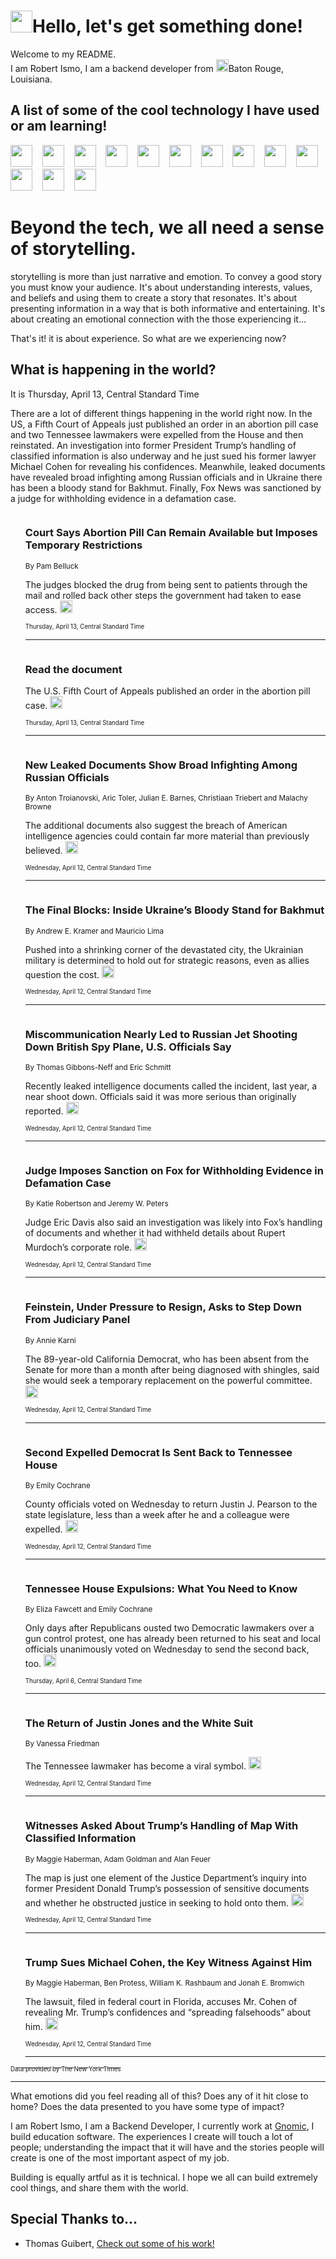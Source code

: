 <h1><img src="https://emojis.slackmojis.com/emojis/images/1643514375/3493/hot-coffee.gif?1643514375" width="35"/>Hello, let's get something done!</h1>

<p>Welcome to my README.<br/>
I am Robert Ismo, I am a backend developer from <img src="https://emojis.slackmojis.com/emojis/images/1638395689/50435/moulin_rouge.png?1638395689" width="20"/>Baton Rouge, Louisiana.</p>
<h2>A list of some of the cool technology I have used or am learning!</h2>
<p>
<img src="https://emojis.slackmojis.com/emojis/images/1643516091/21142/meow_bongotap.gif?1643516091" width="35" alt="">
<img src="https://img.shields.io/badge/Favorite%20Frontend%20Framework-SvelteKit-f83903" alt="">
<img src="https://img.shields.io/badge/Second%20Favorite-Vue-40b581" alt="">
<img src="https://img.shields.io/badge/Most%20Used%20Runtime-Nodejs-78b061" alt="">
<img src="https://emojis.slackmojis.com/emojis/images/1643517416/34482/fire.gif?1643517416" width="35" alt="">
<img src="https://img.shields.io/badge/Javascript%20But%20Better-Typescript-0078ca" alt="">
<img src="https://img.shields.io/badge/Favorite%20Language-Elixir-3e244d" alt="">
<img src="https://img.shields.io/badge/Containerize%20Everything-Docker-6ac9ef" alt="">
<img src="https://emojis.slackmojis.com/emojis/images/1643514596/5999/meow_party.gif?1643514596" width="35" alt="">
<img src="https://img.shields.io/badge/API%20Love%20Language-Graphql-de32a5" alt="">
<img src="https://img.shields.io/badge/Our%20Favorite%20Version%20Controller-Git-e94f33" alt="">
<img src="https://img.shields.io/badge/Favorite%20Database-Redis-d42d1d" alt="">
<img src="https://emojis.slackmojis.com/emojis/images/1643514559/5584/deployparrot.gif?1643514559" width="35" alt="">
<img src="https://img.shields.io/badge/Container%20Interstate-RabbitMQ-f66200" alt="">
<img src="https://img.shields.io/badge/Gotta%20Learn-Kubernetes-316adf" alt="">
<img src="https://img.shields.io/badge/Really%20Mature%20Now-WASM-654fef" alt="">
<img src="https://emojis.slackmojis.com/emojis/images/1666642497/61942/dance_vibe.gif?1666642497" width="35" alt="">
<img src="https://img.shields.io/badge/For%20My%20M1-ARM64-657d96" alt="">
<img src="https://img.shields.io/badge/Loving%20This%20So%20Much-TailwindCSS-17bcb5" alt="">
<img src="https://img.shields.io/badge/Cool%20Build%20Tool-Vite-f9cb24" alt="">
<img src="https://emojis.slackmojis.com/emojis/images/1669231376/62819/working-on-it.gif?1669231376" width="35" alt="">
<img src="https://img.shields.io/badge/Fun%20and%20Easy%20Database-MongoDB-5f8c49" alt="">
<img src="https://img.shields.io/badge/JS%20Life%20Support-NPM-c73737" alt="">
<img src="https://img.shields.io/badge/I%20Liked%20It-DynamoDB-0073b9" alt="">
<img src="https://emojis.slackmojis.com/emojis/images/1643514045/46/question.gif?1643514045" width="35" alt="">
<img src="https://img.shields.io/badge/cool-React-60d6f9" alt="">
<img src="https://img.shields.io/badge/Future%20Big%20Project-Lambda-f37e00" alt="">
<img src="https://img.shields.io/badge/NPM%20But%20Better-PNPM-f1aa07" alt="">
<img src="https://emojis.slackmojis.com/emojis/images/1643514943/9662/fbwow.gif?1643514943" width="35" alt="">
<img src="https://img.shields.io/badge/First%20Language-C-662079" alt="">
<img src="https://img.shields.io/badge/Where%20I%20Deploy%20Frontend-Vercel-000000" alt="">
<img src="https://img.shields.io/badge/Who%20Does%20not%20Want%20an%20App-Swift-f9492a" alt="">
<img src="https://emojis.slackmojis.com/emojis/images/1643514058/151/javascript.png?1643514058" width="35" alt="">
<img src="https://img.shields.io/badge/cool-Python-fbd542" alt="">
<img src="https://img.shields.io/badge/Favorite%20Something-Stripe-656cdc" alt="">
<img src="https://img.shields.io/badge/Of%20Course-HTML5-ed6327" alt="">
<img src="https://emojis.slackmojis.com/emojis/images/1660415405/60731/bomb.gif?1660415405" width="35" alt="">
<img src="https://img.shields.io/badge/hate-CSS-2964ec" alt="">
<img src="https://img.shields.io/badge/Learning-CircleCI-141215" alt="">
<img src="https://img.shields.io/badge/Learning-Rust-fbbb3b" alt="">
<img src="https://emojis.slackmojis.com/emojis/images/1660415397/60712/writing-hand.gif?1660415397" width="35" alt="">
<img src="https://img.shields.io/badge/Dev%20Browser%20of%20Choice-Firefox-cc4e26" alt="">
<img src="https://img.shields.io/badge/Recoverying%20From%20Windows-UNIX-1781e3" alt="">
<img src="https://img.shields.io/badge/LOVE-LogSeq-90c1c2" alt="">
<img src="https://emojis.slackmojis.com/emojis/images/1643514066/223/kirby.gif?1643514066" width="35" alt="">
<img src="https://img.shields.io/badge/Daily%20Driver-MacOS-e6e6e8" alt="">
<img src="https://img.shields.io/badge/Git%20Server-Github-000000" alt="">
<img src="https://img.shields.io/badge/enjoyable-EC2-f17428" alt="">
<img src="https://emojis.slackmojis.com/emojis/images/1643514239/2069/excited.gif?1643514239" width="35" alt="">
</p>
<h1>Beyond the tech, we all need a sense of storytelling.</h1>
<p>storytelling is more than just narrative and emotion. To convey a good story you must know your audience. It's about understanding interests, values, and beliefs and using them to create a story that resonates. It's about presenting information in a way that is both informative and entertaining. It's about creating an emotional connection with the those experiencing it...</p>
<p>That's it! it is about experience. So what are we experiencing now?</p>
<h2>What is happening in the world?</h2>
<p>It is Thursday, April 13, Central Standard Time</p>
<p>
There are a lot of different things happening in the world right now. In the US, a Fifth Court of Appeals just published an order in an abortion pill case and two Tennessee lawmakers were expelled from the House and then reinstated. An investigation into former President Trump’s handling of classified information is also underway and he just sued his former lawyer Michael Cohen for revealing his confidences. Meanwhile, leaked documents have revealed broad infighting among Russian officials and in Ukraine there has been a bloody stand for Bakhmut. Finally, Fox News was sanctioned by a judge for withholding evidence in a defamation case.</p>
<ol>
<img src="https://img.shields.io/badge/-health-blue" alt="">
<h3>Court Says Abortion Pill Can Remain Available but Imposes Temporary Restrictions</h3>
<sub>By Pam Belluck</sub>
<p>The judges blocked the drug from being sent to patients through the mail and rolled back other steps the government had taken to ease access.  <a href="https://nyti.ms/41rPhBJ"><img src="https://developer.nytimes.com/files/poweredby_nytimes_30b.png?v=1583354208352" height="20"></a></p>
<sub><sub>Thursday, April 13, Central Standard Time</sub></sub>
<hr/>
<img src="https://img.shields.io/badge/-us-blue" alt="">
<h3>Read the document</h3>
<sub></sub>
<p>The U.S. Fifth Court of Appeals published an order in the abortion pill case.  <a href="https://nyti.ms/3GDjDcp"><img src="https://developer.nytimes.com/files/poweredby_nytimes_30b.png?v=1583354208352" height="20"></a></p>
<sub><sub>Thursday, April 13, Central Standard Time</sub></sub>
<hr/>
<img src="https://img.shields.io/badge/-world-blue" alt="">
<h3>New Leaked Documents Show Broad Infighting Among Russian Officials</h3>
<sub>By Anton Troianovski, Aric Toler, Julian E. Barnes, Christiaan Triebert and Malachy Browne</sub>
<p>The additional documents also suggest the breach of American intelligence agencies could contain far more material than previously believed.  <a href="https://nyti.ms/3GGP31v"><img src="https://developer.nytimes.com/files/poweredby_nytimes_30b.png?v=1583354208352" height="20"></a></p>
<sub><sub>Wednesday, April 12, Central Standard Time</sub></sub>
<hr/>
<img src="https://img.shields.io/badge/-world-blue" alt="">
<h3>The Final Blocks: Inside Ukraine’s Bloody Stand for Bakhmut</h3>
<sub>By Andrew E. Kramer and Mauricio Lima</sub>
<p>Pushed into a shrinking corner of the devastated city, the Ukrainian military is determined to hold out for strategic reasons, even as allies question the cost.  <a href="https://nyti.ms/3oaaAsR"><img src="https://developer.nytimes.com/files/poweredby_nytimes_30b.png?v=1583354208352" height="20"></a></p>
<sub><sub>Wednesday, April 12, Central Standard Time</sub></sub>
<hr/>
<img src="https://img.shields.io/badge/-world-blue" alt="">
<h3>Miscommunication Nearly Led to Russian Jet Shooting Down British Spy Plane, U.S. Officials Say</h3>
<sub>By Thomas Gibbons-Neff and Eric Schmitt</sub>
<p>Recently leaked intelligence documents called the incident, last year, a near shoot down. Officials said it was more serious than originally reported.  <a href="https://nyti.ms/41n4aFd"><img src="https://developer.nytimes.com/files/poweredby_nytimes_30b.png?v=1583354208352" height="20"></a></p>
<sub><sub>Wednesday, April 12, Central Standard Time</sub></sub>
<hr/>
<img src="https://img.shields.io/badge/-business-blue" alt="">
<h3>Judge Imposes Sanction on Fox for Withholding Evidence in Defamation Case</h3>
<sub>By Katie Robertson and Jeremy W. Peters</sub>
<p>Judge Eric Davis also said an investigation was likely into Fox’s handling of documents and whether it had withheld details about Rupert Murdoch’s corporate role.  <a href="https://nyti.ms/402te3k"><img src="https://developer.nytimes.com/files/poweredby_nytimes_30b.png?v=1583354208352" height="20"></a></p>
<sub><sub>Wednesday, April 12, Central Standard Time</sub></sub>
<hr/>
<img src="https://img.shields.io/badge/-us-blue" alt="">
<h3>Feinstein, Under Pressure to Resign, Asks to Step Down From Judiciary Panel</h3>
<sub>By Annie Karni</sub>
<p>The 89-year-old California Democrat, who has been absent from the Senate for more than a month after being diagnosed with shingles, said she would seek a temporary replacement on the powerful committee.  <a href="https://nyti.ms/3UwDcsu"><img src="https://developer.nytimes.com/files/poweredby_nytimes_30b.png?v=1583354208352" height="20"></a></p>
<sub><sub>Wednesday, April 12, Central Standard Time</sub></sub>
<hr/>
<img src="https://img.shields.io/badge/-us-blue" alt="">
<h3>Second Expelled Democrat Is Sent Back to Tennessee House</h3>
<sub>By Emily Cochrane</sub>
<p>County officials voted on Wednesday to return Justin J. Pearson to the state legislature, less than a week after he and a colleague were expelled.  <a href="https://nyti.ms/43mlT1v"><img src="https://developer.nytimes.com/files/poweredby_nytimes_30b.png?v=1583354208352" height="20"></a></p>
<sub><sub>Wednesday, April 12, Central Standard Time</sub></sub>
<hr/>
<img src="https://img.shields.io/badge/-us-blue" alt="">
<h3>Tennessee House Expulsions: What You Need to Know</h3>
<sub>By Eliza Fawcett and Emily Cochrane</sub>
<p>Only days after Republicans ousted two Democratic lawmakers over a gun control protest, one has already been returned to his seat and local officials unanimously voted on Wednesday to send the second back, too.  <a href="https://nyti.ms/3KBILBE"><img src="https://developer.nytimes.com/files/poweredby_nytimes_30b.png?v=1583354208352" height="20"></a></p>
<sub><sub>Thursday, April 6, Central Standard Time</sub></sub>
<hr/>
<img src="https://img.shields.io/badge/-style-blue" alt="">
<h3>The Return of Justin Jones and the White Suit</h3>
<sub>By Vanessa Friedman</sub>
<p>The Tennessee lawmaker has become a viral symbol.  <a href="https://nyti.ms/43pw2dM"><img src="https://developer.nytimes.com/files/poweredby_nytimes_30b.png?v=1583354208352" height="20"></a></p>
<sub><sub>Wednesday, April 12, Central Standard Time</sub></sub>
<hr/>
<img src="https://img.shields.io/badge/-us-blue" alt="">
<h3>Witnesses Asked About Trump’s Handling of Map With Classified Information</h3>
<sub>By Maggie Haberman, Adam Goldman and Alan Feuer</sub>
<p>The map is just one element of the Justice Department’s inquiry into former President Donald Trump’s possession of sensitive documents and whether he obstructed justice in seeking to hold onto them.  <a href="https://nyti.ms/3zZysSF"><img src="https://developer.nytimes.com/files/poweredby_nytimes_30b.png?v=1583354208352" height="20"></a></p>
<sub><sub>Wednesday, April 12, Central Standard Time</sub></sub>
<hr/>
<img src="https://img.shields.io/badge/-nyregion-blue" alt="">
<h3>Trump Sues Michael Cohen, the Key Witness Against Him</h3>
<sub>By Maggie Haberman, Ben Protess, William K. Rashbaum and Jonah E. Bromwich</sub>
<p>The lawsuit, filed in federal court in Florida, accuses Mr. Cohen of revealing Mr. Trump’s confidences and “spreading falsehoods” about him.  <a href="https://nyti.ms/3GGFEqF"><img src="https://developer.nytimes.com/files/poweredby_nytimes_30b.png?v=1583354208352" height="20"></a></p>
<sub><sub>Wednesday, April 12, Central Standard Time</sub></sub>
<hr/>
</ol>
<a href="https://developer.nytimes.com"><sub><sub>Data provided by The New York Times</sub></sub></a>
<hr/>
<p>What emotions did you feel reading all of this? Does any of it hit close to home? Does the data presented to you have some type of impact?</p>
<p>I am Robert Ismo, I am a Backend Developer, I currently work at <a href="https://gnomic.education/">Gnomic</a>, I build education software. The experiences I create will touch a lot of people; understanding the impact that it will have and the stories people will create is one of the most important aspect of my job.</p>
<p>Building is equally artful as it is technical. I hope we all can build extremely cool things, and share them with the world.</p>
<h2>Special Thanks to...</h2>
<ul>
<li>Thomas Guibert, <a href="https://github.com/thmsgbrt/thmsgbrt">Check out some of his work!</a></li>
</ul>